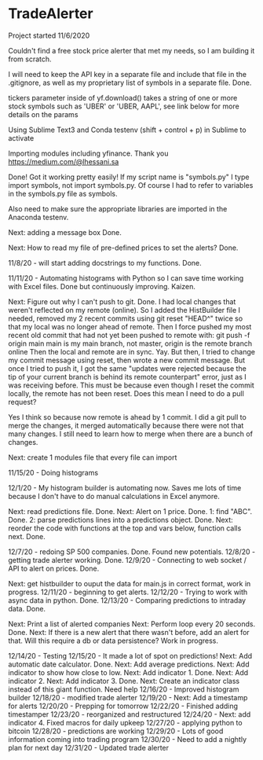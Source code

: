 # TradeAlerter
Project started 11/6/2020

Couldn't find a free stock price alerter that met my needs, so I am building it from scratch.

I will need to keep the API key in a separate file and include that file in the .gitignore, as well as my proprietary list of symbols in a separate file. Done.

tickers parameter inside of yf.download() takes a string of one or more stock symbols such as 'UBER' or 'UBER, AAPL', see link below for more details on the params

Using Sublime Text3 and Conda testenv (shift + control + p) in Sublime to activate

Importing modules including yfinance. Thank you https://medium.com/@lhessani.sa

Done! Got it working pretty easily! If my script name is "symbols.py" I type import symbols, not import symbols.py. Of course I had to refer to variables in the symbols.py file as symbols.<var name>

Also need to make sure the appropriate libraries are imported in the Anaconda testenv. 

Next: adding a message box Done. 

Next: How to read my file of pre-defined prices to set the alerts? Done. 


11/8/20 - will start adding docstrings to my functions. Done. 

11/11/20 - Automating histograms with Python so I can save time working with Excel files. Done but continuously improving. Kaizen.

Next: Figure out why I can't push to git. Done. I had local changes that weren't reflected on my remote (online). So I added the HistBuilder file I needed, removed my 2 recent commits using git reset "HEAD^" twice so that my local was no longer ahead of remote. Then I force pushed my most recent old commit that had not yet been pushed to remote with:
git push -f origin main
main is my main branch, not master, origin is the remote branch online
Then the local and remote are in sync. Yay. 
But then, I tried to change my commit message using reset, then wrote a new commit message. But once I tried to push it, I got the same "updates were rejected because the tip of your current branch is behind its remote counterpart" error, just as I was receiving before. This must be because even though I reset the commit locally, the remote has not been reset. Does this mean I need to do a pull request? 

Yes I think so because now remote is ahead by 1 commit. I did a git pull to merge the changes, it merged automatically because there were not that many changes. I still need to learn how to merge when there are a bunch of changes.   

Next: create 1 modules file that every file can import

11/15/20 - Doing histograms

12/1/20 - My histogram builder is automating now. Saves me lots of time because I don't have to do manual calculations in Excel anymore. 

Next: read predictions file. Done.
Next: Alert on 1 price. Done.
  1: find "ABC". Done. 
  2: parse predictions lines into a predictions object. Done. 
Next: reorder the code with functions at the top and vars below, function calls next. Done.

12/7/20 - redoing SP 500 companies. Done. Found new potentials. 
12/8/20 - getting trade alerter working. Done. 
12/9/20 - Connecting to web socket / API to alert on prices. Done. 

Next: get histbuilder to ouput the data for main.js in correct format, work in progress. 
12/11/20 - beginning to get alerts. 
12/12/20 - Trying to work with async data in python. Done. 
12/13/20 - Comparing predictions to intraday data. Done. 

Next: Print a list of alerted companies
Next: Perform loop every 20 seconds. Done. 
Next: If there is a new alert that there wasn't before, add an alert for that. Will this require a db or data persistence? Work in progress. 

12/14/20 - Testing
12/15/20 - It made a lot of spot on predictions! 
Next: Add automatic date calculator. Done. 
Next: Add average predictions. 
Next: Add indicator to show how close to low. 
Next: Add indicator 1. Done. 
Next: Add indicator 2. 
Next: Add indicator 3. Done. 
Next: Create an indicator class instead of this giant function. Need help
12/16/20 - Improved histogram builder
12/18/20 - modified trade alerter
12/19/20 - 
Next: Add a timestamp for alerts
12/20/20 - Prepping for tomorrow
12/22/20 - Finished adding timestamper
12/23/20 - reorganized and restructured
12/24/20 - Next: add indicator 4. Fixed macros for daily upkeep
12/27/20 - applying python to bitcoin
12/28/20 - predictions are working
12/29/20 - Lots of good information coming into trading program
12/30/20 - Need to add a nightly plan for next day
12/31/20 - Updated trade alerter